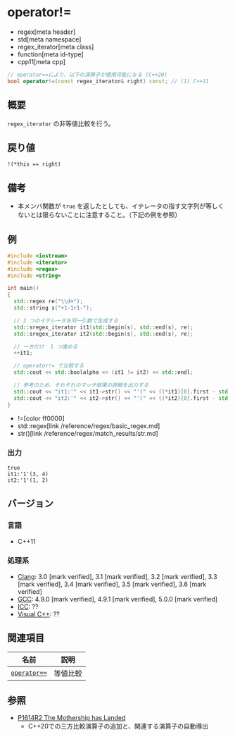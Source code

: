 # operator!=
* regex[meta header]
* std[meta namespace]
* regex_iterator[meta class]
* function[meta id-type]
* cpp11[meta cpp]

```cpp
// operator==により、以下の演算子が使用可能になる (C++20)
bool operator!=(const regex_iterator& right) const; // (1) C++11
```

## 概要
`regex_iterator` の非等値比較を行う。


## 戻り値
`!(*this == right)`


## 備考
- 本メンバ関数が `true` を返したとしても、イテレータの指す文字列が等しくないとは限らないことに注意すること。（下記の例を参照）


## 例
```cpp example
#include <iostream>
#include <iterator>
#include <regex>
#include <string>

int main()
{
  std::regex re("\\d+");
  std::string s("+1-1+1-");

  // 2 つのイテレータを同一引数で生成する
  std::sregex_iterator it1(std::begin(s), std::end(s), re);
  std::sregex_iterator it2(std::begin(s), std::end(s), re);

  // 一方だけ  1 つ進める
  ++it1;

  // operator!= で比較する
  std::cout << std::boolalpha << (it1 != it2) << std::endl;

  // 参考のため、それぞれのマッチ結果の詳細を出力する
  std::cout << "it1:'" << it1->str() << "'(" << ((*it1)[0].first - std::begin(s)) << ", " << ((*it1)[0].second - std::begin(s)) << ')' << std::endl;
  std::cout << "it2:'" << it2->str() << "'(" << ((*it2)[0].first - std::begin(s)) << ", " << ((*it2)[0].second - std::begin(s)) << ')' << std::endl;
}
```
* !=[color ff0000]
* std::regex[link /reference/regex/basic_regex.md]
* str()[link /reference/regex/match_results/str.md]

### 出力
```
true
it1:'1'(3, 4)
it2:'1'(1, 2)
```


## バージョン
### 言語
- C++11

### 処理系
- [Clang](/implementation.md#clang): 3.0 [mark verified], 3.1 [mark verified], 3.2 [mark verified], 3.3 [mark verified], 3.4 [mark verified], 3.5 [mark verified], 3.6 [mark verified]
- [GCC](/implementation.md#gcc): 4.9.0 [mark verified], 4.9.1 [mark verified], 5.0.0 [mark verified]
- [ICC](/implementation.md#icc): ??
- [Visual C++](/implementation.md#visual_cpp): ??


## 関連項目
| 名前                        | 説明     |
|-----------------------------|----------|
| [`operator==`](op_equal.md) | 等値比較 |


## 参照
- [P1614R2 The Mothership has Landed](https://www.open-std.org/jtc1/sc22/wg21/docs/papers/2019/p1614r2.html)
    - C++20での三方比較演算子の追加と、関連する演算子の自動導出
